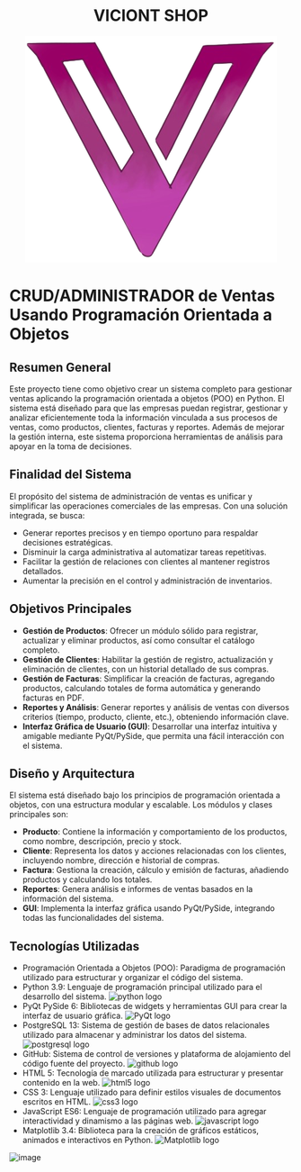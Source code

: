 
<h1 align="center"> VICIONT SHOP </h1>

<p align="center">
<img src="https://github.com/CrissyjuanxD/Viciont-Shop/blob/master/static/img/cucho_logof.png" />
</p>

# CRUD/ADMINISTRADOR de Ventas Usando Programación Orientada a Objetos

## Resumen General
Este proyecto tiene como objetivo crear un sistema completo para gestionar ventas aplicando la programación orientada a objetos (POO) en Python. El sistema está diseñado para que las empresas puedan registrar, gestionar y analizar eficientemente toda la información vinculada a sus procesos de ventas, como productos, clientes, facturas y reportes. Además de mejorar la gestión interna, este sistema proporciona herramientas de análisis para apoyar en la toma de decisiones.

## Finalidad del Sistema
El propósito del sistema de administración de ventas es unificar y simplificar las operaciones comerciales de las empresas. Con una solución integrada, se busca:

- Generar reportes precisos y en tiempo oportuno para respaldar decisiones estratégicas.
- Disminuir la carga administrativa al automatizar tareas repetitivas.
- Facilitar la gestión de relaciones con clientes al mantener registros detallados.
- Aumentar la precisión en el control y administración de inventarios.

## Objetivos Principales
- **Gestión de Productos**: Ofrecer un módulo sólido para registrar, actualizar y eliminar productos, así como consultar el catálogo completo.
- **Gestión de Clientes**: Habilitar la gestión de registro, actualización y eliminación de clientes, con un historial detallado de sus compras.
- **Gestión de Facturas**: Simplificar la creación de facturas, agregando productos, calculando totales de forma automática y generando facturas en PDF.
- **Reportes y Análisis**: Generar reportes y análisis de ventas con diversos criterios (tiempo, producto, cliente, etc.), obteniendo información clave.
- **Interfaz Gráfica de Usuario (GUI)**: Desarrollar una interfaz intuitiva y amigable mediante PyQt/PySide, que permita una fácil interacción con el sistema.

## Diseño y Arquitectura
El sistema está diseñado bajo los principios de programación orientada a objetos, con una estructura modular y escalable. Los módulos y clases principales son:

- **Producto**: Contiene la información y comportamiento de los productos, como nombre, descripción, precio y stock.
- **Cliente**: Representa los datos y acciones relacionadas con los clientes, incluyendo nombre, dirección e historial de compras.
- **Factura**: Gestiona la creación, cálculo y emisión de facturas, añadiendo productos y calculando los totales.
- **Reportes**: Genera análisis e informes de ventas basados en la información del sistema.
- **GUI**: Implementa la interfaz gráfica usando PyQt/PySide, integrando todas las funcionalidades del sistema.


## Tecnologías Utilizadas
<ul>
    <li>Programación Orientada a Objetos (POO): Paradigma de programación utilizado para estructurar y organizar el código del sistema.</li>
    <li>Python 3.9: Lenguaje de programación principal utilizado para el desarrollo del sistema.    <img src="https://cdn.jsdelivr.net/gh/devicons/devicon/icons/python/python-original.svg" height="30" alt="python logo"  /></li>
    <li>PyQt PySide 6: Bibliotecas de widgets y herramientas GUI para crear la interfaz de usuario gráfica.    <img src="https://cdn.jsdelivr.net/gh/devicons/devicon/icons/qt/qt-original.svg" height="30" alt="PyQt logo" />
</li>
    <li>PostgreSQL 13: Sistema de gestión de bases de datos relacionales utilizado para almacenar y administrar los datos del sistema.    <img src="https://cdn.jsdelivr.net/gh/devicons/devicon/icons/postgresql/postgresql-original.svg" height="30" alt="postgresql logo"  /></li>
    <li>GitHub: Sistema de control de versiones y plataforma de alojamiento del código fuente del proyecto.    <img src="https://cdn.jsdelivr.net/gh/devicons/devicon/icons/github/github-original.svg" height="30" alt="github logo"  /></li>
    <li>HTML 5: Tecnología de marcado utilizada para estructurar y presentar contenido en la web.    <img src="https://cdn.jsdelivr.net/gh/devicons/devicon/icons/html5/html5-original.svg" height="30" alt="html5 logo"  /></li>
    <li>CSS 3: Lenguaje utilizado para definir estilos visuales de documentos escritos en HTML.    <img src="https://cdn.jsdelivr.net/gh/devicons/devicon/icons/css3/css3-original.svg" height="30" alt="css3 logo"  /></li>
    <li>JavaScript ES6: Lenguaje de programación utilizado para agregar interactividad y dinamismo a las páginas web.    <img src="https://cdn.jsdelivr.net/gh/devicons/devicon/icons/javascript/javascript-original.svg" height="30" alt="javascript logo"  /></li>
</li>
    <li>Matplotlib 3.4: Biblioteca para la creación de gráficos estáticos, animados e interactivos en Python.    <img src="https://cdn.jsdelivr.net/gh/devicons/devicon/icons/matlab/matlab-original.svg" height="30" alt="Matplotlib logo" />
</li>
</ul>


![image](https://github.com/user-attachments/assets/8bbf7c23-7b04-4033-b4f0-7a91a8284031)
